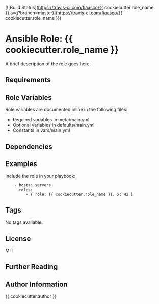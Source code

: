 [![Build Status](https://travis-ci.com/fiaasco/{{ cookiecutter.role_name }}.svg?branch=master)](https://travis-ci.com/fiaasco/{{ cookiecutter.role_name }})

# Ansible Role: {{ cookiecutter.role_name }}

A brief description of the role goes here.

## Requirements



## Role Variables


Role variables are documented inline in the following files:
- Required variables in meta/main.yml
- Optional variables in defaults/main.yml
- Constants in vars/main.yml


## Dependencies


## Examples

Include the role in your playbook:

```
    - hosts: servers
      roles:
         - { role: {{ cookiecutter.role_name }}, x: 42 }
```

## Tags

No tags available.

## License

MIT

## Further Reading



## Author Information

{{ cookiecutter.author }}
